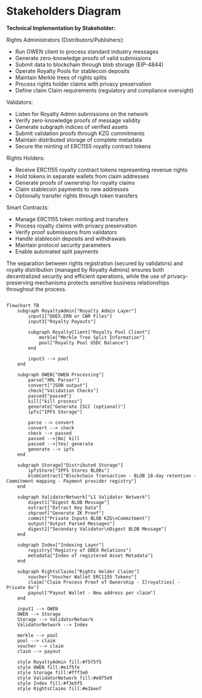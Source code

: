 # Stakeholders Diagram

**Technical Implementation by Stakeholder:**

Rights Administrators (Distributors/Publishers):

* Run OWEN client to process standard industry messages
* Generate zero-knowledge proofs of valid submissions
* Submit data to blockchain through blob storage (EIP-4844)
* Operate Royalty Pools for stablecoin deposits
* Maintain Merkle trees of rights splits
* Process rights holder claims with privacy preservation
* Define claim Claim requirements (regulatory and compliance oversight)

Validators:

* Listen for Royalty Admin submissions on the network
* Verify zero-knowledge proofs of message validity
* Generate subgraph indices of verified assets
* Submit validation proofs through KZG commitments
* Maintain distributed storage of complete metadata
* Secure the minting of ERC1155 royalty contract tokens

Rights Holders:

* Receive ERC1155 royalty contract tokens representing revenue rights
* Hold tokens in separate wallets from claim addresses
* Generate proofs of ownership for royalty claims
* Claim stablecoin payments to new addresses
* Optionally transfer rights through token transfers

Smart Contracts:

* Manage ERC1155 token minting and transfers
* Process royalty claims with privacy preservation
* Verify proof submissions from validators
* Handle stablecoin deposits and withdrawals
* Maintain protocol security parameters
* Enable automated split payments

The separation between rights registration (secured by validators) and royalty distribution (managed by Royalty Admins) ensures both decentralized security and efficient operations, while the use of privacy-preserving mechanisms protects sensitive business relationships throughout the process.

```mermaid

flowchart TB
    subgraph RoyaltyAdmin["Royalty Admin Layer"]
        input1["DDEX.ERN or CWR Files"]
        input3["Royalty Payouts"]
        
        subgraph RoyaltyClient["Royalty Pool Client"]
            merkle["Merkle Tree Split Information"]
            pool["Royalty Pool USDC Balance"]
        end

        input3 --> pool
    end

    subgraph OWEN["OWEN Processing"]
        parse["XML Parser"]
        convert["JSON output"]
        check["Validation Checks"]
        passed{"passed"}
        kill["kill process"]
        generate["Generate ISCC (optional)"]
        ipfs["IPFS Storage"]
    
        parse --> convert
        convert --> check
        check --> passed
        passed -->|No| kill
        passed -->|Yes| generate
        generate --> ipfs
    end

    subgraph Storage["Distributed Storage"]
        ipfsStore["IPFS Stores BLOBs"]
        blobContract["Blockchain Transaction - BLOB 18-day retention - Commitment mapping - Payment provider registry"]
    end

    subgraph ValidatorNetwork["L1 Validator Network"]
        digest1["Digest BLOB Message"]
        extract["Extract Key Data"]
        zkproof["Generate ZK Proof"]
        commit["Private Inputs BLOB KZG\nCommitment"]
        output["Output Parsed Messages"]
        digest2["Secondary Validator\nDigest BLOB Message"]
    end

    subgraph Index["Indexing Layer"]
        registry["Registry of DDEX Relations"]
        metadata["Index of registered Asset Metadata"]
    end

    subgraph RightsClaims["Rights Holder Claims"]
        voucher["Voucher Wallet ERC1155 Tokens"]
        claim["Claim Process Proof of Ownership - Σ[royalties] - Private 0x"]
        payout["Payout Wallet - New address per claim"]
    end

    input1 --> OWEN
    OWEN --> Storage
    Storage --> ValidatorNetwork
    ValidatorNetwork --> Index
    
    merkle --> pool
    pool --> claim
    voucher --> claim
    claim --> payout
    
    style RoyaltyAdmin fill:#f5f5f5
    style OWEN fill:#e1f5fe
    style Storage fill:#fff3e0
    style ValidatorNetwork fill:#e8f5e9
    style Index fill:#f3e5f5
    style RightsClaims fill:#e1bee7


```

